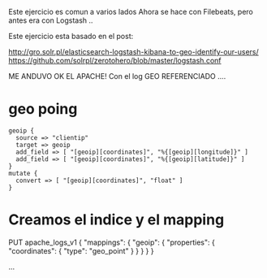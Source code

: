 Este ejercicio es comun a varios lados
Ahora se hace con Filebeats, pero antes era con Logstash ..

Este ejercicio esta basado en el post:

http://gro.solr.pl/elasticsearch-logstash-kibana-to-geo-identify-our-users/
https://github.com/solrpl/zerotohero/blob/master/logstash.conf


ME ANDUVO OK EL APACHE! Con el log GEO REFERENCIADO .... 



# geo  poing



    geoip {
      source => "clientip"
      target => geoip
      add_field => [ "[geoip][coordinates]", "%{[geoip][longitude]}" ]
      add_field => [ "[geoip][coordinates]", "%{[geoip][latitude]}" ]
    }
    mutate {
      convert => [ "[geoip][coordinates]", "float" ]
    }


# Creamos el indice y el mapping
PUT apache_logs_v1
{
   "mappings": {
       "geoip": {
           "properties": {
               "coordinates": {
                 "type": "geo_point"
               }
           }
       }
   }
}





...

